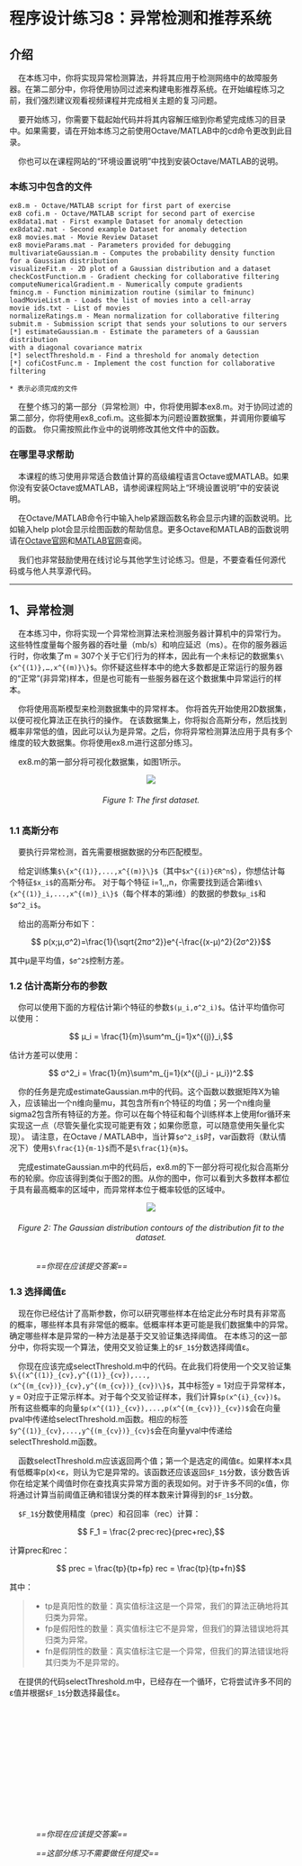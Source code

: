 # 程序设计练习8：异常检测和推荐系统

## 介绍

&#160;&#160;&#160;&#160;在本练习中，你将实现异常检测算法，并将其应用于检测网络中的故障服务器。在第二部分中，你将使用协同过滤来构建电影推荐系统。在开始编程练习之前，我们强烈建议观看视频课程并完成相关主题的复习问题。

&#160;&#160;&#160;&#160;要开始练习，你需要下载起始代码并将其内容解压缩到你希望完成练习的目录中。如果需要，请在开始本练习之前使用Octave/MATLAB中的cd命令更改到此目录。

&#160;&#160;&#160;&#160;你也可以在课程网站的“环境设置说明”中找到安装Octave/MATLAB的说明。

### 本练习中包含的文件

```
ex8.m - Octave/MATLAB script for first part of exercise
ex8 cofi.m - Octave/MATLAB script for second part of exercise
ex8data1.mat - First example Dataset for anomaly detection
ex8data2.mat - Second example Dataset for anomaly detection
ex8 movies.mat - Movie Review Dataset
ex8 movieParams.mat - Parameters provided for debugging
multivariateGaussian.m - Computes the probability density function
for a Gaussian distribution
visualizeFit.m - 2D plot of a Gaussian distribution and a dataset
checkCostFunction.m - Gradient checking for collaborative filtering
computeNumericalGradient.m - Numerically compute gradients
fmincg.m - Function minimization routine (similar to fminunc)
loadMovieList.m - Loads the list of movies into a cell-array
movie ids.txt - List of movies
normalizeRatings.m - Mean normalization for collaborative filtering
submit.m - Submission script that sends your solutions to our servers
[*] estimateGaussian.m - Estimate the parameters of a Gaussian distribution
with a diagonal covariance matrix
[*] selectThreshold.m - Find a threshold for anomaly detection
[*] cofiCostFunc.m - Implement the cost function for collaborative filtering

* 表示必须完成的文件
```

&#160;&#160;&#160;&#160;在整个练习的第一部分（异常检测）中，你将使用脚本ex8.m。对于协同过滤的第二部分，你将使用ex8_cofi.m。这些脚本为问题设置数据集，并调用你要编写的函数。 你只需按照此作业中的说明修改其他文件中的函数。

### 在哪里寻求帮助

&#160;&#160;&#160;&#160;本课程的练习使用非常适合数值计算的高级编程语言Octave或MATLAB。如果你没有安装Octave或MATLAB，请参阅课程网站上“环境设置说明”中的安装说明。

&#160;&#160;&#160;&#160;在Octave/MATLAB命令行中输入help紧跟函数名称会显示内建的函数说明。比如输入help plot会显示绘图函数的帮助信息。更多Octave和MATLAB的函数说明请在[Octave官网](https://octave.org/doc/interpreter/)和[MATLAB官网](https://www.mathworks.com/help/matlab/?refresh=true)查阅。

&#160;&#160;&#160;&#160;我们也非常鼓励使用在线讨论与其他学生讨论练习。但是，不要查看任何源代码或与他人共享源代码。

------

## 1、异常检测

&#160;&#160;&#160;&#160;在本练习中，你将实现一个异常检测算法来检测服务器计算机中的异常行为。这些特性度量每个服务器的吞吐量（mb/s）和响应延迟（ms）。在你的服务器运行时，你收集了m = 307个关于它们行为的样本，因此有一个未标记的数据集`$\{x^{(1)},…,x^{(m)}\}$`。你怀疑这些样本中的绝大多数都是正常运行的服务器的“正常”(非异常)样本，但是也可能有一些服务器在这个数据集中异常运行的样本。

&#160;&#160;&#160;&#160;你将使用高斯模型来检测数据集中的异常样本。 你将首先开始使用2D数据集，以便可视化算法正在执行的操作。 在该数据集上，你将拟合高斯分布，然后找到概率非常低的值，因此可以认为是异常。之后，你将异常检测算法应用于具有多个维度的较大数据集。你将使用ex8.m进行这部分练习。

&#160;&#160;&#160;&#160;ex8.m的第一部分将可视化数据集，如图1所示。

<center><img src="https://note.youdao.com/yws/api/personal/file/WEBecc4040f7befb358ea57dbb46e5e02b1?method=download&shareKey=6b93144164cdd689b598a0b3c6e40e5f" /></center>
<center><h6>Figure 1: The first dataset.</h6></center>

### 1.1 高斯分布
&#160;&#160;&#160;&#160;要执行异常检测，首先需要根据数据的分布匹配模型。

&#160;&#160;&#160;&#160;给定训练集`$\{x^{(1)},...,x^{(m)}\}$`（其中`$x^{(i)}∈R^n$`），你想估计每个特征`$x_i$`的高斯分布。 对于每个特征 i=1,,,n，你需要找到适合第i维`$\{x^{(1)}_i,...,x^{(m)}_i\}$`（每个样本的第i维）的数据的参数`$μ_i$`和`$σ^2_i$`。

&#160;&#160;&#160;&#160;给出的高斯分布如下：

```math
    p(x;μ,σ^2)=\frac{1}{\sqrt{2πσ^2}}e^{-\frac{(x-μ)^2}{2σ^2}}
```
其中μ是平均值，`$σ^2$`控制方差。

### 1.2 估计高斯分布的参数
&#160;&#160;&#160;&#160;你可以使用下面的方程估计第i个特征的参数`$(μ_i,σ^2_i)$`。估计平均值你可以使用：

```math
    μ_i = \frac{1}{m}\sum^m_{j=1}x^{(j)}_i,
```

估计方差可以使用：

```math
    σ^2_i = \frac{1}{m}\sum^m_{j=1}(x^{(j)_i - μ_i})^2.
```

&#160;&#160;&#160;&#160;你的任务是完成estimateGaussian.m中的代码。这个函数以数据矩阵X为输入，应该输出一个n维向量mu，其包含所有n个特征的均值；另一个n维向量sigma2包含所有特征的方差。你可以在每个特征和每个训练样本上使用for循环来实现这一点（尽管矢量化实现可能更有效；如果你愿意，可以随意使用矢量化实现）。 请注意，在Octave / MATLAB中，当计算`$σ^2_i$`时，var函数将（默认情况下）使用`$\frac{1}{m-1}$`而不是`$\frac{1}{m}$`。

&#160;&#160;&#160;&#160;完成estimateGaussian.m中的代码后，ex8.m的下一部分将可视化拟合高斯分布的轮廓。你应该得到类似于图2的图。从你的图中，你可以看到大多数样本都位于具有最高概率的区域中，而异常样本位于概率较低的区域中。

<center><img src="https://note.youdao.com/yws/api/personal/file/WEB29416fd9d446743c47f50626d36f6bef?method=download&shareKey=9ed038dc3548bb3feb04f21802248097" /></center>
<center><h6>Figure 2: The Gaussian distribution contours of the distribution fit to the
dataset.</h6></center>

&#160;&#160;&#160;&#160;&#160;&#160;&#160;&#160;&#160;&#160;&#160;&#160;*==你现在应该提交答案==*

### 1.3 选择阈值ε
&#160;&#160;&#160;&#160;现在你已经估计了高斯参数，你可以研究哪些样本在给定此分布时具有非常高的概率，哪些样本具有非常低的概率。低概率样本更可能是我们数据集中的异常。 确定哪些样本是异常的一种方法是基于交叉验证集选择阈值。 在本练习的这一部分中，你将实现一个算法，使用交叉验证集上的`$F_1$`分数选择阈值ε。

&#160;&#160;&#160;&#160;你现在应该完成selectThreshold.m中的代码。在此我们将使用一个交叉验证集`$\{(x^{(1)}_{cv},y^{(1)}_{cv}),...,(x^{(m_{cv})}_{cv},y^{(m_{cv})}_{cv})\}$`，其中标签y = 1对应于异常样本，y = 0对应于正常示样本。对于每个交叉验证样本，我们计算`$p(x^{i}_{cv})$`。所有这些概率的向量`$p(x^{(1)}_{cv}),...,p(x^{(m_{cv})}_{cv})$`会在向量pval中传递给selectThreshold.m函数。相应的标签`$y^{(1)}_{cv},...,y^{(m_{cv})}_{cv}$`会在向量yval中传递给selectThreshold.m函数。

&#160;&#160;&#160;&#160;函数selectThreshold.m应该返回两个值；第一个是选定的阈值ε。如果样本x具有低概率p(x)<ε，则认为它是异常的。该函数还应该返回`$F_1$`分数，该分数告诉你在给定某个阈值时你在查找真实异常方面的表现如何。对于许多不同的ε值，你将通过计算当前阈值正确和错误分类的样本数来计算得到的`$F_1$`分数。

&#160;&#160;&#160;&#160;`$F_1$`分数使用精度（prec）和召回率（rec）计算：

```math
    F_1 = \frac{2·prec·rec}{prec+rec},
```

计算prec和rec：
```math
    prec = \frac{tp}{tp+fp}
    
    rec = \frac{tp}{tp+fn}
```

其中：
> * tp是真阳性的数量：真实值标注这是一个异常，我们的算法正确地将其归类为异常。
> * fp是假阳性的数量：真实值标注它不是异常，但我们的算法错误地将其归类为异常。
> * fn是假阴性的数量：真实值标注它是一个异常，但我们的算法错误地将其归类为不是异常的。

&#160;&#160;&#160;&#160;在提供的代码selectThreshold.m中，已经存在一个循环，它将尝试许多不同的ε值并根据`$F_1$`分数选择最佳ε。

&#160;&#160;&#160;&#160;

&#160;&#160;&#160;&#160;

&#160;&#160;&#160;&#160;

&#160;&#160;&#160;&#160;

&#160;&#160;&#160;&#160;

&#160;&#160;&#160;&#160;

&#160;&#160;&#160;&#160;

&#160;&#160;&#160;&#160;&#160;&#160;&#160;&#160;&#160;&#160;&#160;&#160;*==你现在应该提交答案==*

&#160;&#160;&#160;&#160;&#160;&#160;&#160;&#160;&#160;&#160;&#160;&#160;*==这部分练习不需要做任何提交==*
